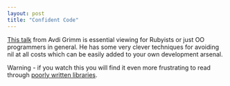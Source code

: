 ```yaml
---
layout: post
title: "Confident Code"
---
```

[This talk](http://confreaks.net/videos/614-cascadiaruby2011-confident-code) from Avdi Grimm is essential viewing for Rubyists or just OO programmers in general. He has some very clever techniques for avoiding nil at all costs which can be easily added to your own development arsenal.

Warning - if you watch this you will find it even more frustrating to read through [poorly written libraries](https://github.com/puppetlabs/marionette-collective).
